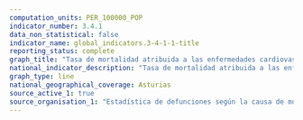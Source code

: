 ```yaml
---
computation_units: PER_100000_POP
indicator_number: 3.4.1
data_non_statistical: false
indicator_name: global_indicators.3-4-1-1-title
reporting_status: complete
graph_title: "Tasa de mortalidad atribuida a las enfermedades cardiovasculares"
national_indicator_description: "Tasa de mortalidad atribuida a las enfermedades cardiovasculares"
graph_type: line
national_geographical_coverage: Asturias
source_active_1: true
source_organisation_1: "Estadística de defunciones según la causa de muerte, INE"
---
```

